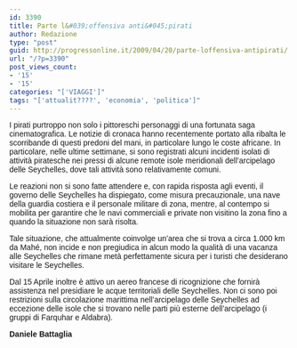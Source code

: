 ```yaml
---
id: 3390
title: Parte l&#039;offensiva anti&#045;pirati
author: Redazione
type: "post"
guid: http://progressonline.it/2009/04/20/parte-loffensiva-antipirati/
url: "/?p=3390"
post_views_count:
- '15'
- '15'
categories: "['VIAGGI']"
tags: "['attualit????', 'economia', 'politica']"
---
```


<font face="Tahoma, sans-serif"><span>I pirati purtroppo non solo i pittoreschi personaggi di una fortunata saga cinematografica. Le notizie di cronaca hanno recentemente portato alla ribalta le scorribande di questi predoni del mani, in particolare lungo le coste africane. In particolare, nelle ultime settimane, si sono registrati alcuni incidenti isolati di attività piratesche nei pressi di alcune remote isole meridionali dell’arcipelago delle Seychelles, dove tali attività sono relativamente comuni.</span></font>

<font face="Tahoma, sans-serif"><span>Le reazioni non si sono fatte attendere e, con rapida risposta agli eventi, il governo delle Seychelles ha dispiegato, come misura precauzionale, una nave della guardia costiera e il personale militare di zona, mentre, al contempo si mobilita per garantire che le navi commerciali e private non visitino la zona fino a quando la situazione non sarà risolta.</span></font>

<font face="Tahoma, sans-serif"><span>Tale situazione, che attualmente coinvolge un’area che si trova a circa 1.000 km da Mahé, non incide e non pregiudica in alcun modo la qualità di una vacanza alle Seychelles che rimane metà perfettamente sicura per i turisti che desiderano visitare le Seychelles.</span></font>

<font face="Tahoma, sans-serif"><span>Dal 15 Aprile inoltre è attivo un aereo francese di ricognizione che fornirà assistenza nel presidiare le acque territoriali delle Seychelles. </span>Non ci sono poi restrizioni sulla circolazione marittima nell’arcipelago delle Seychelles ad eccezione delle isole che si trovano nelle parti più esterne dell’<span>arcipelago (i gruppi di Farquhar e Aldabra).</span></font>

<font face="Tahoma, sans-serif"><span>**Daniele Battaglia**</span></font>